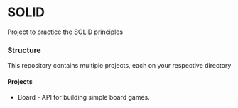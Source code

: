 # SOLID
Project to practice the SOLID principles

### Structure
This repository contains multiple projects, each on your respective directory

#### Projects
* Board - API for building simple board games.

